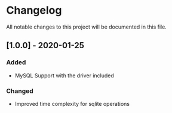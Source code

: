 # Changelog

All notable changes to this project will be documented in this file.

## [1.0.0] - 2020-01-25

### Added
- MySQL Support with the driver included

### Changed
- Improved time complexity for sqlite operations
